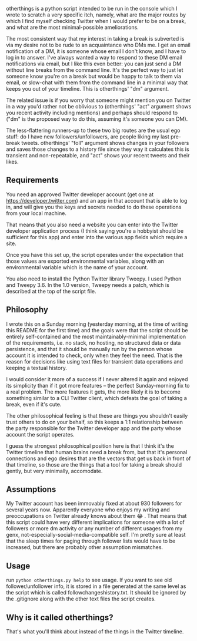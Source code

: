 otherthings is a python script intended to be run in the console which I wrote to scratch a very specific itch, namely, what are the major routes by which I find myself checking Twitter when I would prefer to be on a break, and what are the most minimal-possible ameliorations.

The most consistent way that my interest in taking a break is subverted is via my desire not to be rude to an acquaintance who DMs me. I get an email notification of a DM, it is someone whose email I don't know, and I have to log in to answer. I've always wanted a way to respond to these DM email notifications via email, but I like this even better: you can just send a DM without line breaks from the command line. It's the perfect way to just let someone know you're on a break but would be happy to talk to them via email, or slow-chat with them from the command line in a minimal way that keeps you out of your timeline. This is otherthings' "dm" argument.

The related issue is if you worry that someone might mention you on Twitter in a way you'd rather not be oblivious to (otherthings' "act" argument shows you recent activity including mentions) and perhaps should respond to ("dm" is the proposed way to do this, assuming it's someone you can DM).

The less-flattering runners-up to these two big routes are the usual ego stuff: do I have new followers/unfollowers, are people liking my last pre-break tweets. otherthings' "foll" argument shows changes in your followers and saves those changes to a history file since they way it calculates this is transient and non-repeatable, and "act" shows your recent tweets and their likes.

## Requirements

You need an approved Twitter developer account (get one at https://developer.twitter.com) and an app in that account that is able to log in, and will give you the keys and secrets needed to do these operations from your local machine. 

That means that you also need a website you can enter into the Twitter developer application process (I think saying you're a hobbyist should be sufficient for this app) and enter into the various app fields which require a site. 

Once you have this set up, the script operates under the expectation that those values are exported environmental variables, along with an environmental variable which is the name of your account. 

You also need to install the Python Twitter library Tweepy. I used Python and Tweepy 3.6. In the 1.0 version, Tweepy needs a patch, which is described at the top of the script file.

## Philosophy

I wrote this on a Sunday morning (yesterday morning, at the time of writing this README for the first time) and the goals were that the script should be entirely self-contained and the most maintainably-minimal implementation of the requirements, i.e. no stack, no hosting, no structured data or data persistence, and that it should be manually run by the person whose account it is intended to check, only when they feel the need. That is the reason for decisions like using text files for transient data operations and keeping a textual history. 

I would consider it more of a success if I never altered it again and enjoyed its simplicity than if it got more features – the perfect Sunday-morning fix to a real problem. The more features it gets, the more likely it is to become something similar to a CLI Twitter client, which defeats the goal of taking a break, even if it's cute.

The other philosophical feeling is that these are things you shouldn't easily trust others to do on your behalf, so this keeps a 1:1 relationship between the party responsible for the Twitter developer app and the party whose account the script operates.

I guess the strongest philosophical position here is that I think it's the Twitter timeline that human brains need a break from, but that it's personal connections and ego desires that are the vectors that get us back in front of that timeline, so those are the things that a tool for taking a break should gently, but very minimally, accomodate.

## Assumptions

My Twitter account has been immovably fixed at about 930 followers for several years now. Apparently everyone who enjoys my writing and preoccupations on Twitter already knows about them 😂 . That means that this script could have very different implications for someone with a lot of followers or more dm activity or any number of different usages from my genx, not-especially-social-media-compatible self. I'm pretty sure at least that the sleep times for paging through follower lists would have to be increased, but there are probably other assumption mismatches.

## Usage

run `python otherthings.py help` to see usage. If you want to see old follower/unfollower info, it is stored in a file generated at the same level as the script which is called followchangeshistory.txt. It should be ignored by the .gitignore along with the other text files the script creates.

## Why is it called otherthings?

That's what you'll think about instead of the things in the Twitter timeline.